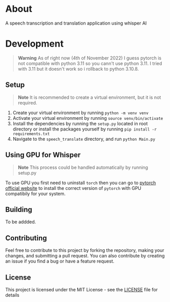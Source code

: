 # About

A speech transcription and translation application using whisper AI

# Development

> **Warning**
> As of right now (4th of November 2022) I guess pytorch is not compatible with python 3.11 so you cann't use python 3.11. I tried with 3.11 but it doesn't work so i rollback to python 3.10.8.

## Setup

> **Note**
> It is recommended to create a virtual environment, but it is not required.

1. Create your virtual environment by running `python -m venv venv`
2. Activate your virtual environment by running `source venv/bin/activate`
3. Install the dependencies by running the `setup.py` located in root directory or install the packages yourself by running `pip install -r requirements.txt`
4. Navigate to the `speech_translate` directory, and run `python Main.py`

## Using GPU for Whisper

> **Note**
> This process could be handled automatically by running setup.py

To use GPU you first need to uninstall `torch` then you can go to [pytorch official website](https://pytorch.org/) to install the correct version of `pytorch` with GPU compatibily for your system.

## Building

To be addded.

## Contributing

Feel free to contribute to this project by forking the repository, making your changes, and submitting a pull request. You can also contribute by creating an issue if you find a bug or have a feature request.

## License

This project is licensed under the MIT License - see the [LICENSE](LICENSE) file for details
